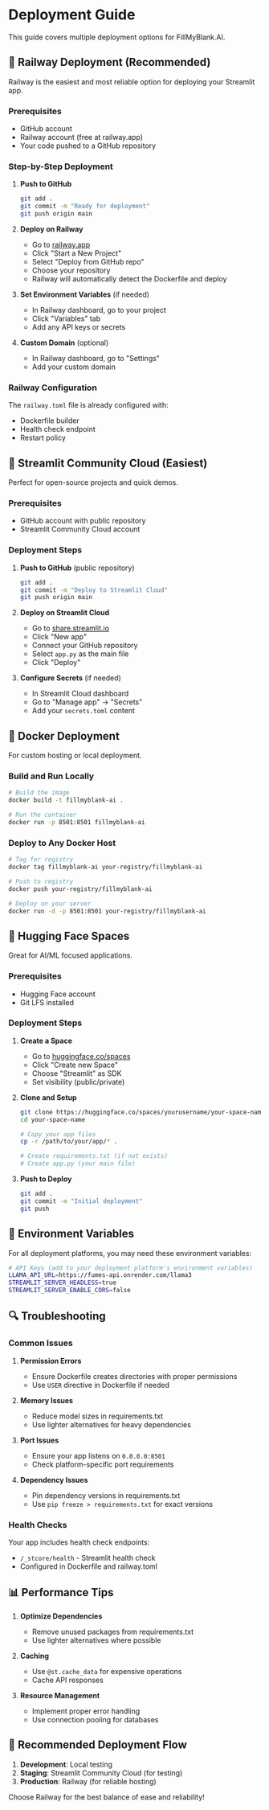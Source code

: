 # Deployment Guide

This guide covers multiple deployment options for FillMyBlank.AI.

## 🚀 Railway Deployment (Recommended)

Railway is the easiest and most reliable option for deploying your Streamlit app.

### Prerequisites
- GitHub account
- Railway account (free at railway.app)
- Your code pushed to a GitHub repository

### Step-by-Step Deployment

1. **Push to GitHub**
   ```bash
   git add .
   git commit -m "Ready for deployment"
   git push origin main
   ```

2. **Deploy on Railway**
   - Go to [railway.app](https://railway.app)
   - Click "Start a New Project"
   - Select "Deploy from GitHub repo"
   - Choose your repository
   - Railway will automatically detect the Dockerfile and deploy

3. **Set Environment Variables** (if needed)
   - In Railway dashboard, go to your project
   - Click "Variables" tab
   - Add any API keys or secrets

4. **Custom Domain** (optional)
   - In Railway dashboard, go to "Settings"
   - Add your custom domain

### Railway Configuration
The `railway.toml` file is already configured with:
- Dockerfile builder
- Health check endpoint
- Restart policy

## 🎯 Streamlit Community Cloud (Easiest)

Perfect for open-source projects and quick demos.

### Prerequisites
- GitHub account with public repository
- Streamlit Community Cloud account

### Deployment Steps

1. **Push to GitHub** (public repository)
   ```bash
   git add .
   git commit -m "Deploy to Streamlit Cloud"
   git push origin main
   ```

2. **Deploy on Streamlit Cloud**
   - Go to [share.streamlit.io](https://share.streamlit.io)
   - Click "New app"
   - Connect your GitHub repository
   - Select `app.py` as the main file
   - Click "Deploy"

3. **Configure Secrets** (if needed)
   - In Streamlit Cloud dashboard
   - Go to "Manage app" → "Secrets"
   - Add your `secrets.toml` content

## 🐳 Docker Deployment

For custom hosting or local deployment.

### Build and Run Locally
```bash
# Build the image
docker build -t fillmyblank-ai .

# Run the container
docker run -p 8501:8501 fillmyblank-ai
```

### Deploy to Any Docker Host
```bash
# Tag for registry
docker tag fillmyblank-ai your-registry/fillmyblank-ai

# Push to registry
docker push your-registry/fillmyblank-ai

# Deploy on your server
docker run -d -p 8501:8501 your-registry/fillmyblank-ai
```

## 🤗 Hugging Face Spaces

Great for AI/ML focused applications.

### Prerequisites
- Hugging Face account
- Git LFS installed

### Deployment Steps

1. **Create a Space**
   - Go to [huggingface.co/spaces](https://huggingface.co/spaces)
   - Click "Create new Space"
   - Choose "Streamlit" as SDK
   - Set visibility (public/private)

2. **Clone and Setup**
   ```bash
   git clone https://huggingface.co/spaces/yourusername/your-space-name
   cd your-space-name
   
   # Copy your app files
   cp -r /path/to/your/app/* .
   
   # Create requirements.txt (if not exists)
   # Create app.py (your main file)
   ```

3. **Push to Deploy**
   ```bash
   git add .
   git commit -m "Initial deployment"
   git push
   ```

## 🔧 Environment Variables

For all deployment platforms, you may need these environment variables:

```bash
# API Keys (add to your deployment platform's environment variables)
LLAMA_API_URL=https://fumes-api.onrender.com/llama3
STREAMLIT_SERVER_HEADLESS=true
STREAMLIT_SERVER_ENABLE_CORS=false
```

## 🔍 Troubleshooting

### Common Issues

1. **Permission Errors**
   - Ensure Dockerfile creates directories with proper permissions
   - Use `USER` directive in Dockerfile if needed

2. **Memory Issues**
   - Reduce model sizes in requirements.txt
   - Use lighter alternatives for heavy dependencies

3. **Port Issues**
   - Ensure your app listens on `0.0.0.0:8501`
   - Check platform-specific port requirements

4. **Dependency Issues**
   - Pin dependency versions in requirements.txt
   - Use `pip freeze > requirements.txt` for exact versions

### Health Checks

Your app includes health check endpoints:
- `/_stcore/health` - Streamlit health check
- Configured in Dockerfile and railway.toml

## 📊 Performance Tips

1. **Optimize Dependencies**
   - Remove unused packages from requirements.txt
   - Use lighter alternatives where possible

2. **Caching**
   - Use `@st.cache_data` for expensive operations
   - Cache API responses

3. **Resource Management**
   - Implement proper error handling
   - Use connection pooling for databases

## 🎯 Recommended Deployment Flow

1. **Development**: Local testing
2. **Staging**: Streamlit Community Cloud (for testing)
3. **Production**: Railway (for reliable hosting)

Choose Railway for the best balance of ease and reliability!
